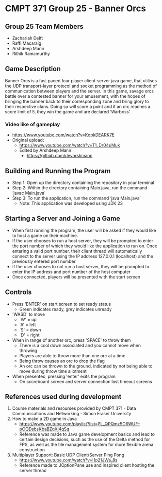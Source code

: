 # CMPT 371 Group 25 - Banner Orcs

## Group 25 Team Members
* Zachariah Delft
* Raffi Macaraig
* Arshdeep Mann
* Rithik Ramamurthy
  
## Game Description

Banner Orcs is a fast paced four player client-server java game, that utilises the UDP transport-layer protocol and socket programming as the method of communication between players and the server. In this game, savage orcs battle over a contested banner for your amusement, with the hopes of bringing the banner back to their corresponding zone and bring glory to their respective clans. Doing so will score a point and if an orc reaches a score limit of 5, they win the game and are declared ‘Warboss’. 

### Video like of gameplay
* https://www.youtube.com/watch?v=KqpkDEARK7E
* Original upload:
  * https://www.youtube.com/watch?v=T1_Dr04uMuk
  * Edited by Arshdeep Mann
    * https://github.com/devarshmann

## Building and Running the Program
* Step 1: Open up the directory containing the repository in your terminal
* Step 2: Within the directory containing Main.java, run the command ‘javac Main.java’
* Step 3: To run the application, run the command ‘java Main.java’
  *  Note: This application was developed using JDK 23
    
## Starting a Server and Joining a Game
* When first running the program, the user will be asked if they would like to host a game
on their machine.
* If the user chooses to run a host server, they will be prompted to enter the port number of which they would like the application to run on. Once entering a valid port number, their client thread will automatically connect to the server using the IP address 127.0.0.1 (localhost) and the previously entered port number.
* If the user chooses to not run a host server, they will be prompted to enter the IP
address and port number of the host computer
* Once connected, players will be presented with the start screen

## Controls

* Press 'ENTER' on start screen to set ready status
  * Green indicates ready, grey indicates unready
* 'WASD' to move
  * 'W' = up
  * 'A' = left
  * 'S' = down
  * 'D' = right
* When in range of another orc, press 'SPACE' to throw them
  * There is a cool down associated and you cannot move when throwing
  * Players are able to throw more than one orc at a time
  * Being throw causes an orc to drop the flag
  * An orc can be thrown to the ground, indicated by not being able to move during throw time allotment
* When presented, pressing 'enter' exits the program
  * On scoreboard screen and server connection lost timeout screens

## References used during development

1. Course materials and resourses provided by CMPT 371 - Data Communications and Networking - Simon Fraser University
2. How to make a 2D game in Java
   * https://www.youtube.com/playlist?list=PL_QPQmz5C6WUF-pOQDsbsKbaBZqXj4qSq
   * Reference was made to Java game development basics and lead to certain design decisions, such as the use of the Delta method for FPS, as well as the tile management system for more flexible arena construction
3. Multiplayer Support: Basic UDP Client/Server Ping Pong
   * https://www.youtube.com/watch?v=l1p21JWa_8s
   * Reference made to JOptionPane use and inspired client hosting the server thread

##
